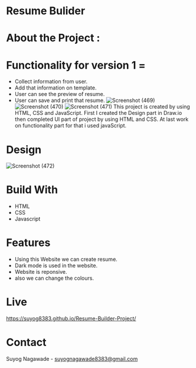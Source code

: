 # Resume Bulider
# About the Project :
# Functionality for version 1 =
- Collect information from user.
- Add that information on template.
- User can see the preview of resume.
- User can save and print that resume.
![Screenshot (469)](https://user-images.githubusercontent.com/92072200/206836120-8024cef4-efa2-4755-8411-475ed6ff78b6.png)
![Screenshot (470)](https://user-images.githubusercontent.com/92072200/206836118-a0cbaea9-f866-48b8-a9b0-c722fa5e4792.png)
![Screenshot (471)](https://user-images.githubusercontent.com/92072200/206836117-ca594b22-a190-41de-b79a-7469afbba338.png)
This project is created by using HTML, CSS and JavaScript. First I created the Design part in Draw.io then completed UI part of project by using HTML and CSS. At last work on functionality part for that i used javaScript.
# Design
![Screenshot (472)](https://user-images.githubusercontent.com/92072200/206836876-2fa0a2c1-09f5-4556-95d9-6eced4c9f8e3.png)
# Build With
- HTML
- CSS
- Javascript
# Features
- Using this Website we can create resume.
- Dark mode is used in the website.
- Website is reponsive.
- also we can change the colours.
# Live
https://suyog8383.github.io/Resume-Builder-Project/
# Contact
Suyog Nagawade -
suyognagawade8383@gmail.com 








